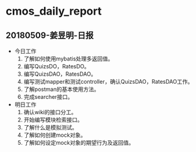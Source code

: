 # cmos_daily_report

## 20180509-姜昱明-日报
- 今日工作
    1. 了解如何使用mybatis处理多返回值。
    2. 编写QuizsDO，RatesDO。
    3. 编写QuizsDAO，RatesDAO。
    4. 编写测试mapper和测试controller，确认QuizsDAO，RatesDAO工作。
    5. 了解postman的基本使用方法。
    6. 完成searcher接口。
- 明日工作
    1. 确认wiki的接口分工。
    2. 开始编写模块检索接口。
    3. 了解什么是模拟测试。
    4. 了解如何创建mock对象。
    5. 了解如何设定mock对象的期望行为及返回值。




